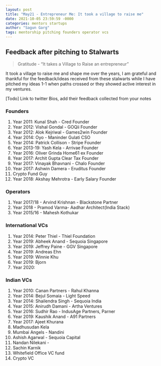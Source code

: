 ```yaml
---
layout: post
title: "May21 - Entrepreneur Me: It took a village to raise me"
date: 2021-10-05 23:59:59 -0000
categories: mentors startups
author: "Sagun Garg"
tags: mentorship pitching founders operator vcs
---
```


## Feedback after pitching to Stalwarts

> Gratitude - “It takes a Village to Raise an entrepreneur”

It took a village to raise me and shape me over the years, I am grateful and thankful for the feedback/ideas received from these stalwarts while I have pitched my ideas 1-1 when paths crossed or they showed active interest in my ventures. 

[Todo] Link to twitter Bios, add their feedback collected from your notes

### Founders
1. Year 2011: Kunal Shah - Cred Founder 
2. Year 2012: Vishal Gondal - GOQii Founder
3. Year 2012: Alok Kejriwal - Games2win Founder
4. Year 2014: Oyo - Maninder Gulati CSO 
5. Year 2014: Patrick Collison - Stripe Founder
6. Year 2013-19: Yash Kela - Arrivae Founder
7. Year 2016: Oliver Grinda Home61 ex Founder
8. Year 2017: Archit Gupta Clear Tax Founder 
9. Year 2017: Vinayak Bhavnani - Chalo Founder
10. Year 2017: Ashwin Damera - Eruditus Founder 
11. Crypto Fund Guy
12. Year 2018: Akshay Mehrotra - Early Salary Founder 

### Operators
1. Year 2017/18 - Arvind Krishnan -  Blackstone Partner
2. Year 2018 - Pramod Varma- Aadhar Architect(India Stack)
3. Year 2015/16 - Mahesh Kothukar

### International VCs
1. Year 2014: Peter Thiel - Thiel Foundation
2. Year 2019: Abheek Anand - Sequoia Singapore
3. Year 2019: Jeffrey Paine - GGV Singapore
4. Year 2019: Andreas Ehn
6. Year 2019: Winnie Khu
7. Year 2019: Bjorn 
8. Year 2020: 

### Indian VCs
1. Year 2010: Canan Partners - Rahul Khanna
2. Year 2014: Bejul Somaia - Light Speed
3. Year 2014: Shailendra Singh - Sequoia India 
3. Year 2015: Anirudh Damani - Artha Ventures
4. Year 2016: Sudhir Rao - IndusAge Partners, Parner
5. Year 2019: Kaushik Anand - A91 Partners
6. Year 2017: Ajeet Khurana
8. Madhusudan Kela
9. Mumbai Angels - Nandini 
10. Ashish Agarwal - Sequoia Capital 
11. Nandan Nilekani - 
12. Sachin Karnik 
13. Whitefield Office VC fund
14. Crypto VC